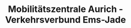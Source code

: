 ---
title: "Mobilitätszentrale Aurich - Verkehrsverbund Ems-Jade"
url: /aurich/mobilitaetszentrale-aurich-verkehrsverbund-ems-jade/
shop: Allgemein
---